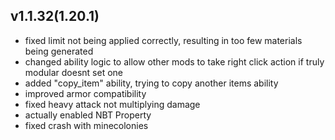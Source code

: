 ## v1.1.32(1.20.1)
- fixed limit not being applied correctly, resulting in too few materials being generated
- changed ability logic to allow other mods to take right click action if truly modular doesnt set one
- added "copy_item" ability, trying to copy another items ability
- improved armor compatibility
- fixed heavy attack not multiplying damage
- actually enabled NBT Property
- fixed crash with minecolonies